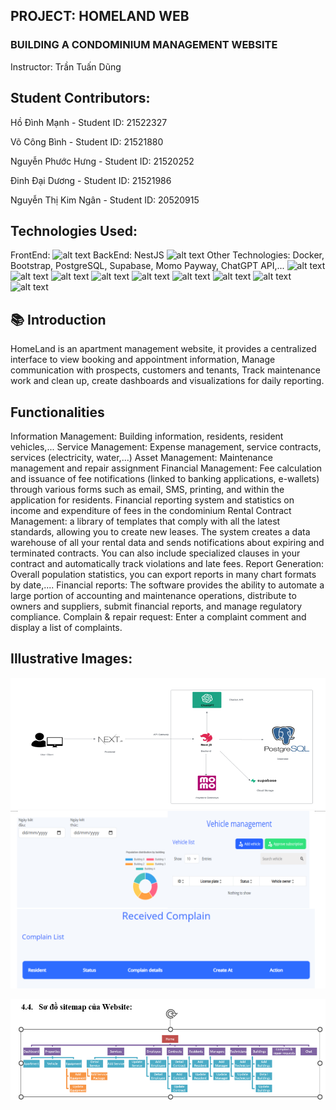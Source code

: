 ## PROJECT: HOMELAND WEB

### BUILDING A CONDOMINIUM MANAGEMENT WEBSITE
Instructor: Trần Tuấn Dũng
## Student Contributors:
Hồ Đình Mạnh - Student ID: 21522327

Võ Công Bình - Student ID: 21521880

Nguyễn Phước Hưng - Student ID: 21520252

Đinh Đại Dương - Student ID: 21521986

Nguyễn Thị Kim Ngân - Student ID: 20520915
## Technologies Used:
FrontEnd: 
![alt text](https://img.shields.io/badge/next%20js-000000?style=for-the-badge&logo=nextdotjs&logoColor=white)
BackEnd: NestJS
![alt text](https://img.shields.io/badge/next%20js-000000?style=for-the-badge&logo=nextdotjs&logoColor=white)
Other Technologies: Docker, Bootstrap, PostgreSQL, Supabase, Momo Payway, ChatGPT API,...
![alt text](https://img.shields.io/badge/Visual_Studio_Code-0078D4?style=for-the-badge&logo=visual%20studio%20code&logoColor=white)
![alt text](https://img.shields.io/badge/TypeScript-007ACC?style=for-the-badge&logo=typescript&logoColor=white)
![alt text](https://img.shields.io/badge/Supabase-B73BFE?style=for-the-badge&logo=Supabase&logoColor=FFD62E)
![alt text](https://img.shields.io/badge/docker-%230db7ed.svg?style=for-the-badge&logo=docker&logoColor=white)
![alt text](https://img.shields.io/badge/ChatGPT-005C84?style=for-the-badge&logo=ChatGPT&logoColor=white)
![alt text](https://img.shields.io/badge/PostgreSQL-F24E1E?style=for-the-badge&logo=PostgreSQL&logoColor=white)
![alt text](https://img.shields.io/badge/Bootstrap-%230db7ed.svg?style=for-the-badge&logo=Bootstrap&logoColor=white)
![alt text](https://img.shields.io/badge/MoMo-FF9900?style=for-the-badge&logo=MOMO&logoColor=white)
![alt text](https://img.shields.io/badge/Vercel-000000?style=for-the-badge&logo=vercel&logoColor=white)
## 📚 Introduction
HomeLand is an apartment management website, it provides a centralized interface to view booking and appointment information, Manage communication with prospects, customers and tenants, Track maintenance work and clean up, create dashboards and visualizations for daily reporting.
## Functionalities
Information Management: Building information, residents, resident vehicles,...
Service Management: Expense management, service contracts, services (electricity, water,...)
Asset Management: Maintenance management and repair assignment
Financial Management: Fee calculation and issuance of fee notifications (linked to banking applications, e-wallets) through various forms such as email, SMS, printing, and within the application for residents. Financial reporting system and statistics on income and expenditure of fees in the condominium
Rental Contract Management: a library of templates that comply with all the latest standards, allowing you to create new leases. The system creates a data warehouse of all your rental data and sends notifications about expiring and terminated contracts. You can also include specialized clauses in your contract and automatically track violations and late fees.
Report Generation: Overall population statistics, you can export reports in many chart formats by date,....
Financial reports: The software provides the ability to automate a large portion of accounting and maintenance operations, distribute to owners and suppliers, submit financial reports, and manage regulatory compliance.
Complain & repair request: Enter a complaint comment and display a list of complaints.

## Illustrative Images:
![alt text](image-1.png)
![alt text](anh1.png)

![git git](image.png)

